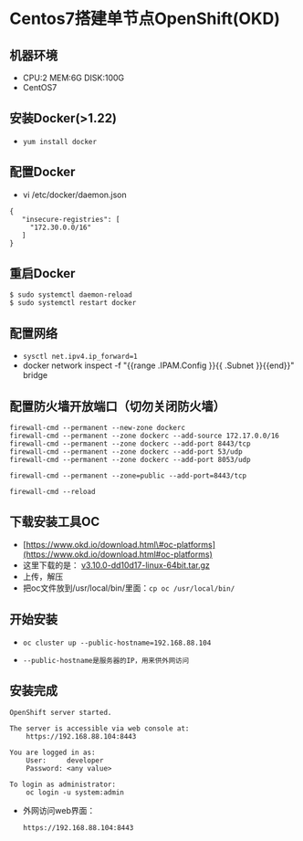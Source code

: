 # Centos7搭建单节点OpenShift\(OKD\)

## 机器环境

* CPU:2   MEM:6G   DISK:100G
* CentOS7

## 安装Docker\(&gt;1.22\)

* `yum install docker`

## 配置Docker

* vi  /etc/docker/daemon.json

```text
{
   "insecure-registries": [
     "172.30.0.0/16"
   ]
}
```

## 重启Docker

```text
$ sudo systemctl daemon-reload
$ sudo systemctl restart docker
```

## 配置网络

*  `sysctl net.ipv4.ip_forward=1`
* docker network inspect -f "{{range .IPAM.Config }}{{ .Subnet }}{{end}}" bridge

## 配置防火墙开放端口（**切勿关闭防火墙**）

```text
firewall-cmd --permanent --new-zone dockerc
firewall-cmd --permanent --zone dockerc --add-source 172.17.0.0/16
firewall-cmd --permanent --zone dockerc --add-port 8443/tcp
firewall-cmd --permanent --zone dockerc --add-port 53/udp
firewall-cmd --permanent --zone dockerc --add-port 8053/udp

firewall-cmd --permanent --zone=public --add-port=8443/tcp 

firewall-cmd --reload
```

## 下载安装工具OC

* [https://www.okd.io/download.html\#oc-platforms](https://www.okd.io/download.html#oc-platforms)
* 这里下载的是： [v3.10.0-dd10d17-linux-64bit.tar.gz](https://github.com/openshift/origin/releases/download/v3.10.0/openshift-origin-server-v3.10.0-dd10d17-linux-64bit.tar.gz)
* 上传，解压
* 把oc文件放到/usr/local/bin/里面：`cp oc /usr/local/bin/`

## 开始安装

* ```
  oc cluster up --public-hostname=192.168.88.104
  ```
* `--public-hostname是服务器的IP，用来供外网访问`

## 安装完成

```text
OpenShift server started.

The server is accessible via web console at:
    https://192.168.88.104:8443

You are logged in as:
    User:     developer
    Password: <any value>

To login as administrator:
    oc login -u system:admin
```

* 外网访问web界面：

  ```text
  https://192.168.88.104:8443
  ```



